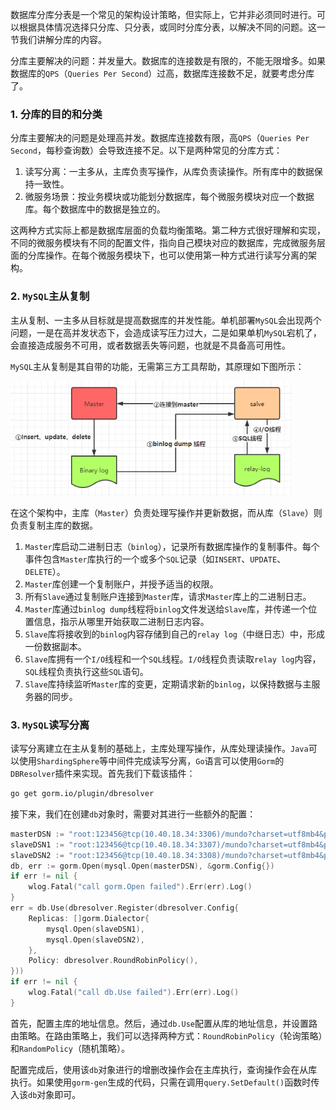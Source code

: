 数据库分库分表是一个常见的架构设计策略，但实际上，它并非必须同时进行。可以根据具体情况选择只分库、只分表，或同时分库分表，以解决不同的问题。这一节我们讲解分库的内容。

分库主要解决的问题：并发量大。数据库的连接数是有限的，不能无限增多。如果数据库的`QPS`（`Queries Per Second`）过高，数据库连接数不足，就要考虑分库了。

### 1. 分库的目的和分类

分库主要解决的问题是处理高并发。数据库连接数有限，高`QPS`（`Queries Per Second`，每秒查询数）会导致连接不足。以下是两种常见的分库方式：

1. 读写分离：一主多从，主库负责写操作，从库负责读操作。所有库中的数据保持一致性。
2. 微服务场景：按业务模块或功能划分数据库，每个微服务模块对应一个数据库。每个数据库中的数据是独立的。

这两种方式实际上都是数据库层面的负载均衡策略。第二种方式很好理解和实现，不同的微服务模块有不同的配置文件，指向自己模块对应的数据库，完成微服务层面的分库操作。在每个微服务模块下，也可以使用第一种方式进行读写分离的架构。

### 2. `MySQL`主从复制

主从复制、一主多从目标就是提高数据库的并发性能。单机部署`MySQL`会出现两个问题，一是在高并发状态下，会造成读写压力过大，二是如果单机`MySQL`宕机了，会直接造成服务不可用，或者数据丢失等问题，也就是不具备高可用性。

`MySQL`主从复制是其自带的功能，无需第三方工具帮助，其原理如下图所示：

<img src="image/v2-de44ec1348280cd6c709ffde0c109b79_1440w.webp" alt="img" style="zoom:80%;" />

在这个架构中，主库（`Master`）负责处理写操作并更新数据，而从库（`Slave`）则负责复制主库的数据。

1. `Master`库启动二进制日志（`binlog`），记录所有数据库操作的复制事件。每个事件包含`Master`库执行的一个或多个`SQL`记录（如`INSERT`、`UPDATE`、`DELETE`）。
2. `Master`库创建一个复制账户，并授予适当的权限。
3. 所有`Slave`通过复制账户连接到`Master`库，请求`Master`库上的二进制日志。
4. `Master`库通过`binlog dump`线程将`binlog`文件发送给`Slave`库，并传递一个位置信息，指示从哪里开始获取二进制日志内容。
5. `Slave`库将接收到的`binlog`内容存储到自己的`relay log`（中继日志）中，形成一份数据副本。
6. `Slave`库拥有一个`I/O`线程和一个`SQL`线程。`I/O`线程负责读取`relay log`内容，`SQL`线程负责执行这些`SQL`语句。
7. `Slave`库持续监听`Master`库的变更，定期请求新的`binlog`，以保持数据与主服务器的同步。

### 3. `MySQL`读写分离

读写分离建立在主从复制的基础上，主库处理写操作，从库处理读操作。`Java`可以使用`ShardingSphere`等中间件完成读写分离，`Go`语言可以使用`Gorm`的`DBResolver`插件来实现。首先我们下载该插件：

```sh
go get gorm.io/plugin/dbresolver
```

接下来，我们在创建`db`对象时，需要对其进行一些额外的配置：

```go
masterDSN := "root:123456@tcp(10.40.18.34:3306)/mundo?charset=utf8mb4&parseTime=True&loc=Local"
slaveDSN1 := "root:123456@tcp(10.40.18.34:3307)/mundo?charset=utf8mb4&parseTime=True&loc=Local"
slaveDSN2 := "root:123456@tcp(10.40.18.34:3308)/mundo?charset=utf8mb4&parseTime=True&loc=Local"
db, err := gorm.Open(mysql.Open(masterDSN), &gorm.Config{})
if err != nil {
	wlog.Fatal("call gorm.Open failed").Err(err).Log()
}
err = db.Use(dbresolver.Register(dbresolver.Config{
	Replicas: []gorm.Dialector{
		mysql.Open(slaveDSN1),
		mysql.Open(slaveDSN2),
	},
	Policy: dbresolver.RoundRobinPolicy(),
}))
if err != nil {
	wlog.Fatal("call db.Use failed").Err(err).Log()
}
```

首先，配置主库的地址信息。然后，通过`db.Use`配置从库的地址信息，并设置路由策略。在路由策略上，我们可以选择两种方式：`RoundRobinPolicy`（轮询策略）和`RandomPolicy`（随机策略）。

配置完成后，使用该`db`对象进行的增删改操作会在主库执行，查询操作会在从库执行。如果使用`gorm-gen`生成的代码，只需在调用`query.SetDefault()`函数时传入该`db`对象即可。
